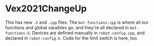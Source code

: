 # Vex2021ChangeUp
This has new `.h` and `.cpp` files. The `bot-functions.cpp` is where all our functions and global varaibles go, and they're all declared in `bot-functions.h`.
Devices are defined manually in `robot-config.cpp`, and declared in `robot-config.h`.
Code for the limit switch is here, too.
